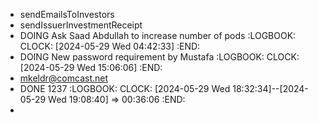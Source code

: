 - sendEmailsToInvestors
- sendIssuerInvestmentReceipt
- DOING Ask Saad Abdullah to increase number of pods
  :LOGBOOK:
  CLOCK: [2024-05-29 Wed 04:42:33]
  :END:
- DOING New password requirement by Mustafa
  :LOGBOOK:
  CLOCK: [2024-05-29 Wed 15:06:06]
  :END:
- mkeldr@comcast.net
- DONE 1237
  :LOGBOOK:
  CLOCK: [2024-05-29 Wed 18:32:34]--[2024-05-29 Wed 19:08:40] =>  00:36:06
  :END:
-